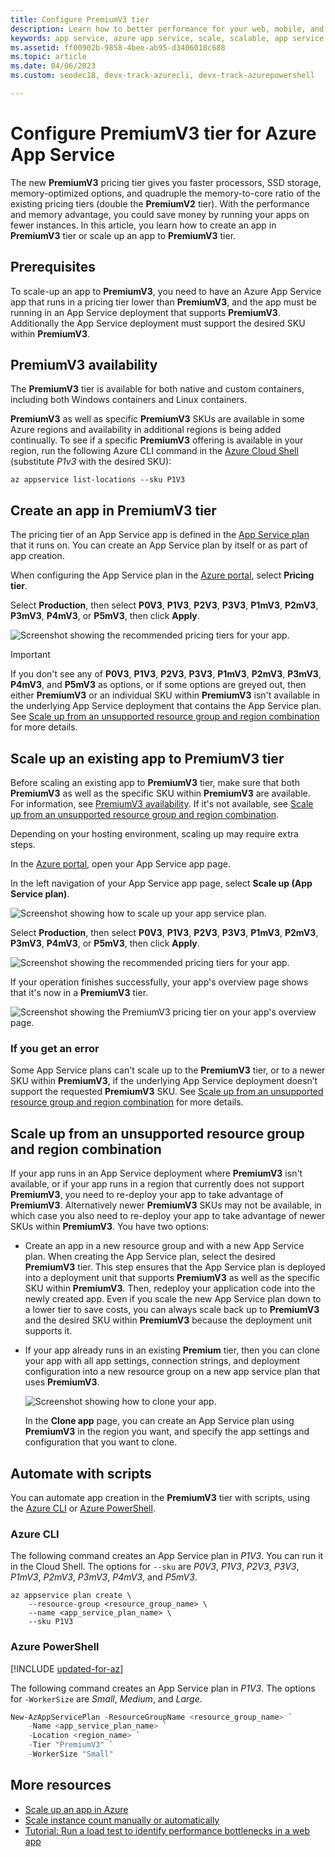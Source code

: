```yaml
---
title: Configure PremiumV3 tier
description: Learn how to better performance for your web, mobile, and API app in Azure App Service by scaling to the new PremiumV3 pricing tier.
keywords: app service, azure app service, scale, scalable, app service plan, app service cost
ms.assetid: ff00902b-9858-4bee-ab95-d3406018c688
ms.topic: article
ms.date: 04/06/2023
ms.custom: seodec18, devx-track-azurecli, devx-track-azurepowershell

---
```


# Configure PremiumV3 tier for Azure App Service

The new **PremiumV3** pricing tier gives you faster processors, SSD storage, memory-optimized options, and quadruple the memory-to-core ratio of the existing pricing tiers (double the **PremiumV2** tier). With the performance and memory advantage, you could save money by running your apps on fewer instances. In this article, you learn how to create an app in **PremiumV3** tier or scale up an app to **PremiumV3** tier.

## Prerequisites

To scale-up an app to **PremiumV3**, you need to have an Azure App Service app that runs in a pricing tier lower than **PremiumV3**, and the app must be running in an App Service deployment that supports **PremiumV3**. Additionally the App Service deployment must support the desired SKU within **PremiumV3**.

<a name="availability"></a>

## PremiumV3 availability

The **PremiumV3** tier is available for both native and custom containers, including both Windows containers and Linux containers.

**PremiumV3** as well as specific **PremiumV3** SKUs are available in some Azure regions and availability in additional regions is being added continually. To see if a specific **PremiumV3** offering is available in your region, run the following Azure CLI command in the [Azure Cloud Shell](../cloud-shell/overview.md) (substitute _P1v3_ with the desired SKU):

```azurecli-interactive
az appservice list-locations --sku P1V3
```

<a name="create"></a>

## Create an app in PremiumV3 tier

The pricing tier of an App Service app is defined in the [App Service plan](overview-hosting-plans.md) that it runs on. You can create an App Service plan by itself or as part of app creation.

When configuring the App Service plan in the <a href="https://portal.azure.com" target="_blank">Azure portal</a>, select **Pricing tier**. 

Select **Production**, then select **P0V3**, **P1V3**, **P2V3**, **P3V3**, **P1mV3**, **P2mV3**, **P3mV3**, **P4mV3**, or **P5mV3**, then click **Apply**.

![Screenshot showing the recommended pricing tiers for your app.](media/app-service-configure-premium-tier/scale-up-tier-select.png)

> [!IMPORTANT] 
> If you don't see any of **P0V3**, **P1V3**, **P2V3**, **P3V3**, **P1mV3**, **P2mV3**, **P3mV3**, **P4mV3**, and **P5mV3** as options, or if some options are greyed out, then either **PremiumV3** or an individual SKU within **PremiumV3** isn't available in the underlying App Service deployment that contains the App Service plan. See [Scale up from an unsupported resource group and region combination](#unsupported) for more details.

## Scale up an existing app to PremiumV3 tier

Before scaling an existing app to **PremiumV3** tier, make sure that both **PremiumV3** as well as the specific SKU within **PremiumV3** are available. For information, see [PremiumV3 availability](#availability). If it's not available, see [Scale up from an unsupported resource group and region combination](#unsupported).

Depending on your hosting environment, scaling up may require extra steps. 

In the <a href="https://portal.azure.com" target="_blank">Azure portal</a>, open your App Service app page.

In the left navigation of your App Service app page, select **Scale up (App Service plan)**.

![Screenshot showing how to scale up your app service plan.](media/app-service-configure-premium-tier/scale-up-tier-portal.png)

Select **Production**, then select **P0V3**, **P1V3**, **P2V3**, **P3V3**, **P1mV3**, **P2mV3**, **P3mV3**, **P4mV3**, or **P5mV3**, then click **Apply**.

![Screenshot showing the recommended pricing tiers for your app.](media/app-service-configure-premium-tier/scale-up-tier-select.png)

If your operation finishes successfully, your app's overview page shows that it's now in a **PremiumV3** tier.

![Screenshot showing the PremiumV3 pricing tier on your app's overview page.](media/app-service-configure-premium-tier/finished.png)

### If you get an error

Some App Service plans can't scale up to the **PremiumV3** tier, or to a newer SKU within **PremiumV3**, if the underlying App Service deployment doesn’t support the requested **PremiumV3** SKU. See [Scale up from an unsupported resource group and region combination](#unsupported) for more details.

<a name="unsupported"></a>

## Scale up from an unsupported resource group and region combination

If your app runs in an App Service deployment where **PremiumV3** isn't available, or if your app runs in a region that currently does not support **PremiumV3**, you need to re-deploy your app to take advantage of **PremiumV3**. Alternatively newer **PremiumV3** SKUs may not be available, in which case you also need to re-deploy your app to take advantage of newer SKUs within **PremiumV3**. You have two options:

- Create an app in a new resource group and with a new App Service plan. When creating the App Service plan, select the desired **PremiumV3** tier. This step ensures that the App Service plan is deployed into a deployment unit that supports **PremiumV3** as well as the specific SKU within **PremiumV3**. Then, redeploy your application code into the newly created app. Even if you scale the new App Service plan down to a lower tier to save costs, you can always scale back up to **PremiumV3** and the desired SKU within **PremiumV3** because the deployment unit supports it.
- If your app already runs in an existing **Premium** tier, then you can clone your app with all app settings, connection strings, and deployment configuration into a new resource group on a new app service plan that uses **PremiumV3**.

    ![Screenshot showing how to clone your app.](media/app-service-configure-premium-tier/clone-app.png)

    In the **Clone app** page, you can create an App Service plan using **PremiumV3** in the region you want, and specify the app settings and configuration that you want to clone.
 
## Automate with scripts

You can automate app creation in the **PremiumV3** tier with scripts, using the [Azure CLI](/cli/azure/install-azure-cli) or [Azure PowerShell](/powershell/azure/).

### Azure CLI

The following command creates an App Service plan in _P1V3_. You can run it in the Cloud Shell. The options for `--sku` are _P0V3_, _P1V3_, _P2V3_, _P3V3_, _P1mV3_, _P2mV3_, _P3mV3_, _P4mV3_, and _P5mV3_.

```azurecli-interactive
az appservice plan create \
    --resource-group <resource_group_name> \
    --name <app_service_plan_name> \
    --sku P1V3
```

### Azure PowerShell

[!INCLUDE [updated-for-az](../../includes/updated-for-az.md)]

The following command creates an App Service plan in _P1V3_. The options for `-WorkerSize` are _Small_, _Medium_, and _Large_.

```powershell
New-AzAppServicePlan -ResourceGroupName <resource_group_name> `
    -Name <app_service_plan_name> `
    -Location <region_name> `
    -Tier "PremiumV3" `
    -WorkerSize "Small"
```

## More resources

* [Scale up an app in Azure](manage-scale-up.md)
* [Scale instance count manually or automatically](../azure-monitor/autoscale/autoscale-get-started.md)
* [Tutorial: Run a load test to identify performance bottlenecks in a web app](../load-testing/tutorial-identify-bottlenecks-azure-portal.md)
